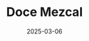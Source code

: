 ---  
layout: startup_page  
title: "Doce Mezcal"  
id: "docemezcal.com"  
permalink: "/docemezcaldocemezcal.com03062025/"  
website: "https://www.docemezcal.com"  
funding_round: ""  
funding_amount: ""  
investors: "Pronghorn"  
about: "Doce Mezcal, founded in 2022, is a women-founded mezcal label focused on elevating the drinking ritual through high-quality spirits. The brand has experienced impressive growth by significantly increasing revenue year-over-year, expanding points of sale, and raising capital."  
markets: "Spirits, Beverage Manufacturing"  
hq: "New York, New York, United States"  
founded_year: "2019"  
linkedin: "https://www.linkedin.com/company/doce-mezcal"  
twitter: "https://twitter.com/DoceMezcal"  
instagram: "https://instagram.com/DoceMezcal"  
facebook: ""  
crunchbase: "https://www.crunchbase.com/organization/doce-mezcal"  
pitchbook: "https://pitchbook.com/profiles/company/435313-18"  

date_display: "06-Mar-2025"  
date: "2025-03-06"

# SEO Optimization  
meta_title: "Doce Mezcal"  
meta_description: "Doce Mezcal, Doce Mezcal, founded in 2022, is a women-founded mezcal label focused on elevating the drinking ritual through high-quality spirits. The brand has exp..."  
meta_keywords: "Doce Mezcal, Spirits, Beverage Manufacturing,  funding"  
canonical_url: "https://startup.projectstartups.com/docemezcaldocemezcal.com03062025/"  
---